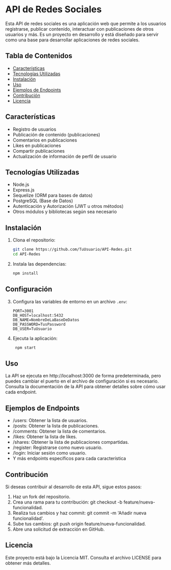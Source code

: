 # API de Redes Sociales

Esta API de redes sociales es una aplicación web que permite a los usuarios registrarse, publicar contenido, interactuar con publicaciones de otros usuarios y más. Es un proyecto en desarrollo y está diseñado para servir como una base para desarrollar aplicaciones de redes sociales.

## Tabla de Contenidos

- [Características](#características)
- [Tecnologías Utilizadas](#tecnologías-utilizadas)
- [Instalación](#instalación)
- [Uso](#uso)
- [Ejemplos de Endpoints](#ejemplos-de-endpoints)
- [Contribución](#contribución)
- [Licencia](#licencia)

## Características

- Registro de usuarios
- Publicación de contenido (publicaciones)
- Comentarios en publicaciones
- Likes en publicaciones
- Compartir publicaciones
- Actualización de información de perfil de usuario

## Tecnologías Utilizadas

- Node.js
- Express.js
- Sequelize (ORM para bases de datos)
- PostgreSQL (Base de Datos)
- Autenticación y Autorización (JWT u otros métodos)
- Otros módulos y bibliotecas según sea necesario

## Instalación

1. Clona el repositorio:

   ```bash
   git clone https://github.com/TuUsuario/API-Redes.git
   cd API-Redes

2. Instala las dependencias:
    ```bash
    npm install

## Configuración

3. Configura las variables de entorno en un archivo `.env`:

   ```env
   PORT=3001
   DB_HOST=localhost:5432
   DB_NAME=NombreDeLaBaseDeDatos
   DB_PASSWORD=TusPassword
   DB_USER=TuUsuario

4. Ejecuta la aplicación:
   ```bash
    npm start

## Uso
La API se ejecuta en http://localhost:3000 de forma predeterminada, pero puedes cambiar el puerto en el archivo de configuración si es necesario. Consulta la documentación de la API para obtener detalles sobre cómo usar cada endpoint.

## Ejemplos de Endpoints
- /users: Obtener la lista de usuarios.
- /posts: Obtener la lista de publicaciones.
- /comments: Obtener la lista de comentarios.
- /likes: Obtener la lista de likes.
- /shares: Obtener la lista de publicaciones compartidas.
- /register: Registrarse como nuevo usuario.
- /login: Iniciar sesión como usuario.
- Y más endpoints específicos para cada característica

## Contribución
Si deseas contribuir al desarrollo de esta API, sigue estos pasos:

1. Haz un fork del repositorio.
2. Crea una rama para tu contribución: git checkout -b feature/nueva-funcionalidad.
3. Realiza tus cambios y haz commit: git commit -m 'Añadir nueva funcionalidad'.
4. Sube tus cambios: git push origin feature/nueva-funcionalidad.
5. Abre una solicitud de extracción en GitHub.


## Licencia
Este proyecto está bajo la Licencia MIT. Consulta el archivo LICENSE para obtener más detalles.
